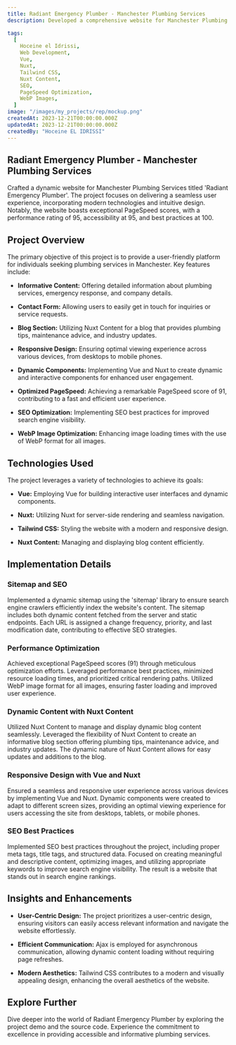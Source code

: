 ```yaml
---
title: Radiant Emergency Plumber - Manchester Plumbing Services
description: Developed a comprehensive website for Manchester Plumbing Services named 'Radiant Emergency Plumber'. Implemented various features to enhance user experience and provide valuable information. Achieved exceptional PageSpeed scores (91), with a performance score of 95, accessibility at 95, and best practices at 100.

tags:
  [
    Hoceine el Idrissi,
    Web Development,
    Vue,
    Nuxt,
    Tailwind CSS,
    Nuxt Content,
    SEO,
    PageSpeed Optimization,
    WebP Images,
  ]
image: "/images/my_projects/rep/mockup.png"
createdAt: 2023-12-21T00:00:00.000Z
updatedAt: 2023-12-21T00:00:00.000Z
createdBy: "Hoceine EL IDRISSI"
---
```


## Radiant Emergency Plumber - Manchester Plumbing Services

Crafted a dynamic website for Manchester Plumbing Services titled 'Radiant Emergency Plumber'. The project focuses on delivering a seamless user experience, incorporating modern technologies and intuitive design. Notably, the website boasts exceptional PageSpeed scores, with a performance rating of 95, accessibility at 95, and best practices at 100.

## Project Overview

The primary objective of this project is to provide a user-friendly platform for individuals seeking plumbing services in Manchester. Key features include:

- **Informative Content:** Offering detailed information about plumbing services, emergency response, and company details.

- **Contact Form:** Allowing users to easily get in touch for inquiries or service requests.

- **Blog Section:** Utilizing Nuxt Content for a blog that provides plumbing tips, maintenance advice, and industry updates.

- **Responsive Design:** Ensuring optimal viewing experience across various devices, from desktops to mobile phones.

- **Dynamic Components:** Implementing Vue and Nuxt to create dynamic and interactive components for enhanced user engagement.

- **Optimized PageSpeed:** Achieving a remarkable PageSpeed score of 91, contributing to a fast and efficient user experience.

- **SEO Optimization:** Implementing SEO best practices for improved search engine visibility.

- **WebP Image Optimization:** Enhancing image loading times with the use of WebP format for all images.

## Technologies Used

The project leverages a variety of technologies to achieve its goals:

- **Vue:** Employing Vue for building interactive user interfaces and dynamic components.

- **Nuxt:** Utilizing Nuxt for server-side rendering and seamless navigation.

- **Tailwind CSS:** Styling the website with a modern and responsive design.

- **Nuxt Content:** Managing and displaying blog content efficiently.

## Implementation Details

### Sitemap and SEO

Implemented a dynamic sitemap using the 'sitemap' library to ensure search engine crawlers efficiently index the website's content. The sitemap includes both dynamic content fetched from the server and static endpoints. Each URL is assigned a change frequency, priority, and last modification date, contributing to effective SEO strategies.

### Performance Optimization

Achieved exceptional PageSpeed scores (91) through meticulous optimization efforts. Leveraged performance best practices, minimized resource loading times, and prioritized critical rendering paths. Utilized WebP image format for all images, ensuring faster loading and improved user experience.

### Dynamic Content with Nuxt Content

Utilized Nuxt Content to manage and display dynamic blog content seamlessly. Leveraged the flexibility of Nuxt Content to create an informative blog section offering plumbing tips, maintenance advice, and industry updates. The dynamic nature of Nuxt Content allows for easy updates and additions to the blog.

### Responsive Design with Vue and Nuxt

Ensured a seamless and responsive user experience across various devices by implementing Vue and Nuxt. Dynamic components were created to adapt to different screen sizes, providing an optimal viewing experience for users accessing the site from desktops, tablets, or mobile phones.

### SEO Best Practices

Implemented SEO best practices throughout the project, including proper meta tags, title tags, and structured data. Focused on creating meaningful and descriptive content, optimizing images, and utilizing appropriate keywords to improve search engine visibility. The result is a website that stands out in search engine rankings.

## Insights and Enhancements

- **User-Centric Design:** The project prioritizes a user-centric design, ensuring visitors can easily access relevant information and navigate the website effortlessly.

- **Efficient Communication:** Ajax is employed for asynchronous communication, allowing dynamic content loading without requiring page refreshes.

- **Modern Aesthetics:** Tailwind CSS contributes to a modern and visually appealing design, enhancing the overall aesthetics of the website.

## Explore Further

Dive deeper into the world of Radiant Emergency Plumber by exploring the project demo and the source code. Experience the commitment to excellence in providing accessible and informative plumbing services.
